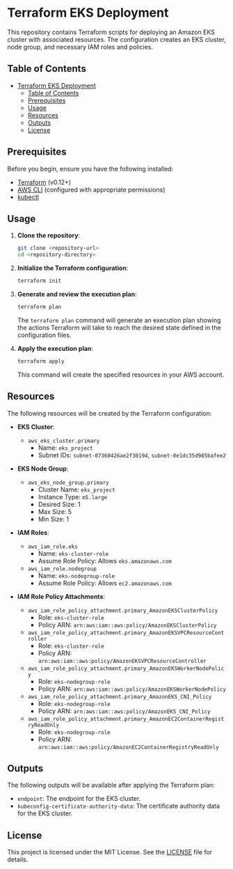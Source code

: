 # Terraform EKS Deployment

This repository contains Terraform scripts for deploying an Amazon EKS cluster with associated resources. The configuration creates an EKS cluster, node group, and necessary IAM roles and policies.

## Table of Contents

- [Terraform EKS Deployment](#terraform-eks-deployment)
  - [Table of Contents](#table-of-contents)
  - [Prerequisites](#prerequisites)
  - [Usage](#usage)
  - [Resources](#resources)
  - [Outputs](#outputs)
  - [License](#license)

## Prerequisites

Before you begin, ensure you have the following installed:

- [Terraform](https://www.terraform.io/downloads.html) (v0.12+)
- [AWS CLI](https://aws.amazon.com/cli/) (configured with appropriate permissions)
- [kubectl](https://kubernetes.io/docs/tasks/tools/install-kubectl/)

## Usage

1. **Clone the repository**:

   ```sh
   git clone <repository-url>
   cd <repository-directory>
   ```

2. **Initialize the Terraform configuration**:

   ```sh
   terraform init
   ```

3. **Generate and review the execution plan**:

   ```sh
   terraform plan
   ```

   The `terraform plan` command will generate an execution plan showing the actions Terraform will take to reach the desired state defined in the configuration files.

4. **Apply the execution plan**:

   ```sh
   terraform apply
   ```

   This command will create the specified resources in your AWS account.

## Resources

The following resources will be created by the Terraform configuration:

- **EKS Cluster**:

  - `aws_eks_cluster.primary`
    - Name: `eks_project`
    - Subnet IDs: `subnet-07360426ae2f30194`, `subnet-0e1dc35d985bafee2`

- **EKS Node Group**:

  - `aws_eks_node_group.primary`
    - Cluster Name: `eks_project`
    - Instance Type: `m5.large`
    - Desired Size: 1
    - Max Size: 5
    - Min Size: 1

- **IAM Roles**:

  - `aws_iam_role.eks`
    - Name: `eks-cluster-role`
    - Assume Role Policy: Allows `eks.amazonaws.com`
  - `aws_iam_role.nodegroup`
    - Name: `eks-nodegroup-role`
    - Assume Role Policy: Allows `ec2.amazonaws.com`

- **IAM Role Policy Attachments**:
  - `aws_iam_role_policy_attachment.primary_AmazonEKSClusterPolicy`
    - Role: `eks-cluster-role`
    - Policy ARN: `arn:aws:iam::aws:policy/AmazonEKSClusterPolicy`
  - `aws_iam_role_policy_attachment.primary_AmazonEKSVPCResourceController`
    - Role: `eks-cluster-role`
    - Policy ARN: `arn:aws:iam::aws:policy/AmazonEKSVPCResourceController`
  - `aws_iam_role_policy_attachment.primary_AmazonEKSWorkerNodePolicy`
    - Role: `eks-nodegroup-role`
    - Policy ARN: `arn:aws:iam::aws:policy/AmazonEKSWorkerNodePolicy`
  - `aws_iam_role_policy_attachment.primary_AmazonEKS_CNI_Policy`
    - Role: `eks-nodegroup-role`
    - Policy ARN: `arn:aws:iam::aws:policy/AmazonEKS_CNI_Policy`
  - `aws_iam_role_policy_attachment.primary_AmazonEC2ContainerRegistryReadOnly`
    - Role: `eks-nodegroup-role`
    - Policy ARN: `arn:aws:iam::aws:policy/AmazonEC2ContainerRegistryReadOnly`

## Outputs

The following outputs will be available after applying the Terraform plan:

- `endpoint`: The endpoint for the EKS cluster.
- `kubeconfig-certificate-authority-data`: The certificate authority data for the EKS cluster.

## License

This project is licensed under the MIT License. See the [LICENSE](LICENSE) file for details.
